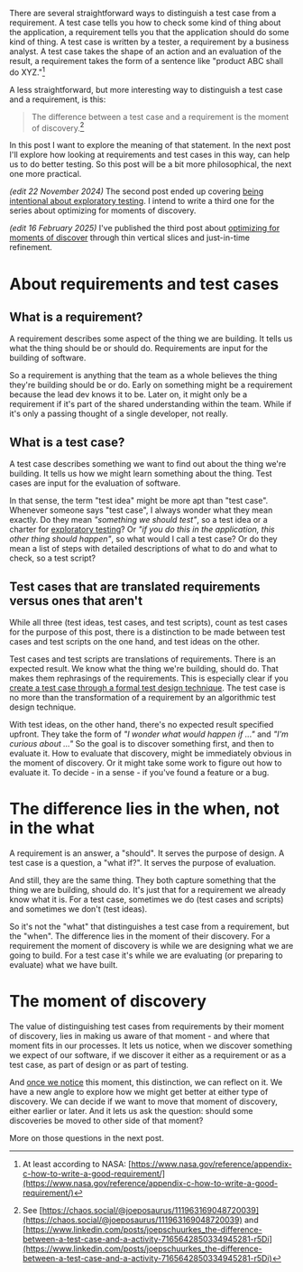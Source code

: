 <!--
.. title: The difference between a test case and a requirement is the moment of discovery
.. slug: the-difference-between-a-test-case-and-a-requirement-is-the-moment-of-discovery
.. date: 2024-05-27
.. category: software testing
.. tags: exploratory testing, quality engineering, semantics, software development, software testing, test cases
.. type: text
-->

There are several straightforward ways to distinguish a test case from a requirement. A test case tells you how to check some kind of thing about the application, a requirement tells you that the application should do some kind of thing. A test case is written by a tester, a requirement by a business analyst. A test case takes the shape of an action and an evaluation of the result, a requirement takes the form of a sentence like "product ABC shall do XYZ."[^1]

[^1]: At least according to NASA: [https://www.nasa.gov/reference/appendix-c-how-to-write-a-good-requirement/](https://www.nasa.gov/reference/appendix-c-how-to-write-a-good-requirement/)

A less straightforward, but more interesting way to distinguish a test case and a requirement, is this:

> The difference between a test case and a requirement is the moment of discovery.[^2]

[^2]: See [https://chaos.social/@joeposaurus/111963169048720039](https://chaos.social/@joeposaurus/111963169048720039) and [https://www.linkedin.com/posts/joepschuurkes_the-difference-between-a-test-case-and-a-activity-7165642850334945281-r5Di](https://www.linkedin.com/posts/joepschuurkes_the-difference-between-a-test-case-and-a-activity-7165642850334945281-r5Di)

In this post I want to explore the meaning of that statement. In the next post I'll explore how looking at requirements and test cases in this way, can help us to do better testing. So this post will be a bit more philosophical, the next one more practical.

<!-- TEASER_END -->

*(edit 22 November 2024)* The second post ended up covering [being intentional about exploratory testing](link://slug/being-intentional-about-exploratory-testing). I intend to write a third one for the series about optimizing for moments of discovery.

*(edit 16 February 2025)* I've published the third post about [optimizing for moments of discover](link://slug/optimizing-for-moments-of-discovery) through thin vertical slices and just-in-time refinement.


# About requirements and test cases

## What is a requirement?

A requirement describes some aspect of the thing we are building. It tells us what the thing should be or should do. Requirements are input for the building of software.

So a requirement is anything that the team as a whole believes the thing they're building should be or do. Early on something might be a requirement because the lead dev knows it to be. Later on, it might only be a requirement if it's part of the shared understanding within the team. While if it's only a passing thought of a single developer, not really.


## What is a test case?

A test case describes something we want to find out about the thing we're building. It tells us how we might learn something about the thing. Test cases are input for the evaluation of software.

In that sense, the term "test idea" might be more apt than "test case". Whenever someone says "test case", I always wonder what they mean exactly. Do they mean *"something we should test"*, so a test idea or a charter for [exploratory testing](https://pragprog.com/titles/ehxta/explore-it/)? Or *"if you do this in the application, this other thing should happen"*, so what would I call a test case? Or do they mean a list of steps with detailed descriptions of what to do and what to check, so a test script?


## Test cases that are translated requirements versus ones that aren't <a id="translated-requirements"></a>

While all three (test ideas, test cases, and test scripts), count as test cases for the purpose of this post, there is a distinction to be made between test cases and test scripts on the one hand, and test ideas on the other.

Test cases and test scripts are translations of requirements. There is an expected result. We know what the thing we're building, should do. That makes them rephrasings of the requirements. This is especially clear if you [create a test case through a formal test design technique](link://slug/the-test-case-an-epistemological-deconstruction). The test case is no more than the transformation of a requirement by an algorithmic test design technique.

With test ideas, on the other hand, there's no expected result specified upfront. They take the form of *"I wonder what would happen if ..."* and *"I'm curious about ..."* So the goal is to discover something first, and then to evaluate it. How to evaluate that discovery, might be immediately obvious in the moment of discovery. Or it might take some work to figure out how to evaluate it. To decide - in a sense - if you've found a feature or a bug.



# The difference lies in the when, not in the what

A requirement is an answer, a "should". It serves the purpose of design. A test case is a question, a "what if?". It serves the purpose of evaluation.

And still, they are the same thing. They both capture something that the thing we are building, should do. It's just that for a requirement we already know what it is. For a test case, sometimes we do (test cases and scripts) and sometimes we don't (test ideas).

So it's not the "what" that distinguishes a test case from a requirement, but the "when". The difference lies in the moment of their discovery. For a requirement the moment of discovery is while we are designing what we are going to build. For a test case it's while we are evaluating (or preparing to evaluate) what we have built.



# The moment of discovery

The value of distinguishing test cases from requirements by their moment of discovery, lies in making us aware of that moment - and where that moment fits in our processes. It lets us notice, when we discover something we expect of our software, if we discover it either as a requirement or as a test case, as part of design or as part of testing.

And [once we notice](link://slug/an-approach-to-teaching-agile-20-years-after-the-agile-manifesto#noticing-options-principles) this moment, this distinction, we can reflect on it. We have a new angle to explore how we might get better at either type of discovery. We can decide if we want to move that moment of discovery, either earlier or later. And it lets us ask the question: should some discoveries be moved to other side of that moment?

More on those questions in the next post.
